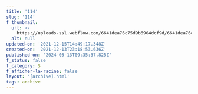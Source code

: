 ```yaml
---
title: '114'
slug: '114'
f_thumbnail:
  url: >-
    https://uploads-ssl.webflow.com/6641dea76c75d9b6904dcf9d/6641dea76c75d9b6904dd25a_114.jpg
  alt: null
updated-on: '2021-12-15T14:49:17.348Z'
created-on: '2021-12-13T23:18:53.636Z'
published-on: '2024-05-13T09:35:37.825Z'
f_status: false
f_category: S
f_afficher-la-racine: false
layout: '[archive].html'
tags: archive
---
```



